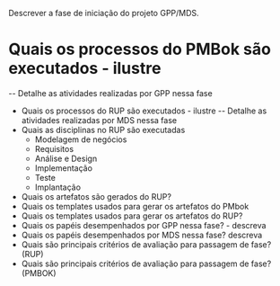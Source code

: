 Descrever a fase de iniciação do projeto GPP/MDS.

# Quais os processos do PMBok são executados - ilustre
-- Detalhe as atividades realizadas por GPP nessa fase
- Quais os processos do RUP são executados - ilustre
-- Detalhe as atividades realizadas por MDS nessa fase
- Quais as disciplinas no RUP são executadas
    * Modelagem de negócios
    * Requisitos
    * Análise e Design
    * Implementação
    * Teste
    * Implantação
- Quais os artefatos são gerados do RUP?
- Quais os templates usados para gerar os artefatos do PMbok 
- Quais os templates usados para gerar os artefatos do RUP?
- Quais os papéis desempenhados por GPP nessa fase? - descreva
- Quais os papéis desempenhados por MDS nessa fase? descreva 
- Quais são principais critérios de avaliação para passagem de fase? (RUP)
- Quais são principais critérios de avaliação para passagem de fase? (PMBOK)